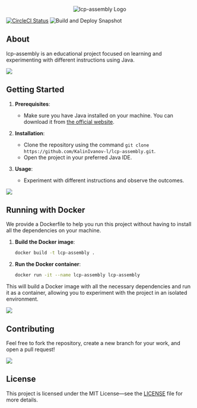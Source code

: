 
<p align="center">
  <img src="https://raw.githubusercontent.com/KalinIvanov-l/lcp-assembly/master/assets/logo.png" alt="lcp-assembly Logo" />
</p>

[![CircleCI Status](https://circleci.com/gh/rubocop/rubocop/tree/master.svg?style=svg)](https://app.circleci.com/pipelines/github/KalinIvanov-l/LCPAssembly?branch=main) ![Build and Deploy Snapshot](https://github.com/KalinIvanov-l/LCPAssembly/actions/workflows/maven.yml/badge.svg)


## About
lcp-assembly is an educational project focused on learning and experimenting with different instructions using Java.

![](https://i.imgur.com/waxVImv.png)

## Getting Started
1. **Prerequisites**:
    - Make sure you have Java installed on your machine. You can download it from [the official website](https://www.java.com/).

2. **Installation**:
    - Clone the repository using the command `git clone https://github.com/KalinIvanov-l/lcp-assembly.git`.
    - Open the project in your preferred Java IDE.

3. **Usage**:
    - Experiment with different instructions and observe the outcomes.

![](https://i.imgur.com/waxVImv.png)

## Running with Docker

We provide a Dockerfile to help you run this project without having to install all the dependencies on your machine.

1. **Build the Docker image**:
    ```bash
    docker build -t lcp-assembly .
    ```

2. **Run the Docker container**:
    ```bash
    docker run -it --name lcp-assembly lcp-assembly
    ```

This will build a Docker image with all the necessary dependencies and run it as a container, allowing you to experiment with the project in an isolated environment.

![](https://i.imgur.com/waxVImv.png)

## Contributing
Feel free to fork the repository, create a new branch for your work, and open a pull request!

![](https://i.imgur.com/waxVImv.png)

## License
This project is licensed under the MIT License—see the [LICENSE](LICENSE) file for more details.
